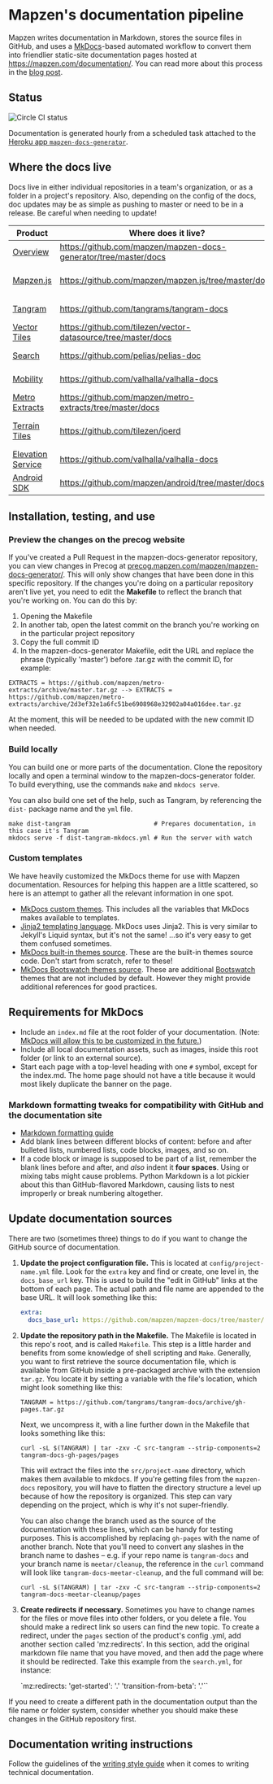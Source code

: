 # Mapzen's documentation pipeline

Mapzen writes documentation in Markdown, stores the source files in GitHub, and uses a [MkDocs](http://www.mkdocs.org/)-based automated workflow to convert them into friendlier static-site documentation pages hosted at https://mapzen.com/documentation/. You can read more about this process in the [blog post](https://mapzen.com/blog/doc-site/).

## Status
![Circle CI status](https://circleci.com/gh/mapzen/mapzen-docs-generator.svg?style=shield&circle-token=7674367293a932dc152f6663d5361bf8570d4ad6)

Documentation is generated hourly from a scheduled task attached to the
[Heroku app `mapzen-docs-generator`](https://dashboard.heroku.com/apps/mapzen-docs-generator).

## Where the docs live

Docs live in either individual repositories in a team's organization, or as a folder in a project's repository. Also, depending on the config of the docs, doc updates may be as simple as pushing to master or need to be in a release. Be careful when needing to update!

|                           Product                        | Where does it live? | Updates  |
|----------------------------------------------------------|---------------------|----------|
| [Overview](http://www.mapzen.com/documentation/overview) | https://github.com/mapzen/mapzen-docs-generator/tree/master/docs  | Push to Master  |
| [Mapzen.js](https://mapzen.com/documentation/mapzen-js/)  | https://github.com/mapzen/mapzen.js/tree/master/docs  | Needs to be in a release  |
| [Tangram](https://mapzen.com/documentation/tangram/) | https://github.com/tangrams/tangram-docs | Push to gh-pages   |
| [Vector Tiles](https://mapzen.com/documentation/vector-tiles/)  | https://github.com/tilezen/vector-datasource/tree/master/docs  | Has versioning |
| [Search](https://mapzen.com/documentation/search/)  | https://github.com/pelias/pelias-doc  | Push to Master  |
| [Mobility](https://mapzen.com/documentation/mobility/)  | https://github.com/valhalla/valhalla-docs  | Push to Master |
| [Metro Extracts](https://mapzen.com/documentation/metro-extracts/)  | https://github.com/mapzen/metro-extracts/tree/master/docs  | Push to Master |
| [Terrain Tiles](https://mapzen.com/documentation/terrain-tiles/)  | https://github.com/tilezen/joerd  | Needs to be in a release  |
| [Elevation Service](https://mapzen.com/documentation/elevation/) | https://github.com/valhalla/valhalla-docs  | Push to Master |
| [Android SDK](https://mapzen.com/documentation/android/) | https://github.com/mapzen/android/tree/master/docs | Push to Master |

## Installation, testing, and use

### Preview the changes on the precog website

If you've created a Pull Request in the mapzen-docs-generator repository, you can view changes in Precog at [precog.mapzen.com/mapzen/mapzen-docs-generator/](precog.mapzen.com/mapzen/mapzen-docs-generator/). This will only show changes that have been done in this specific repository. If the changes you're doing on a particular repository aren't live yet, you need to edit the **Makefile** to reflect the branch that you're working on. You can do this by:

1. Opening the Makefile
2. In another tab, open the latest commit on the branch you're working on in the particular project repository
3. Copy the full commit ID
4. In the mapzen-docs-generator Makefile, edit the URL and replace the phrase (typically 'master') before .tar.gz with the commit ID, for example:

`EXTRACTS = https://github.com/mapzen/metro-extracts/archive/master.tar.gz --> EXTRACTS = https://github.com/mapzen/metro-extracts/archive/2d3ef32e1a6fc51be6908968e32902a04a016dee.tar.gz`

At the moment, this will be needed to be updated with the new commit ID when needed.

### Build locally

You can build one or more parts of the documentation. Clone the repository locally and open a terminal window to the mapzen-docs-generator folder. To build everything, use the commands `make` and `mkdocs serve`.

You can also build one set of the help, such as Tangram, by referencing the `dist-` package name and the `yml` file. 

```shell
make dist-tangram                       # Prepares documentation, in this case it's Tangram
mkdocs serve -f dist-tangram-mkdocs.yml # Run the server with watch
```

### Custom templates

We have heavily customized the MkDocs theme for use with Mapzen documentation. Resources for helping this happen are a little scattered, so here is an attempt to gather all the relevant information in one spot.

- [MkDocs custom themes](http://www.mkdocs.org/user-guide/styling-your-docs/#custom-themes). This includes all the variables that MkDocs makes available to templates.
- [Jinja2 templating language](http://jinja.pocoo.org/docs/dev/). MkDocs uses Jinja2. This is very similar to Jekyll's Liquid syntax, but it's not the same! ...so it's very easy to get them confused sometimes.
- [MkDocs built-in themes source](https://github.com/mkdocs/mkdocs/tree/master/mkdocs/themes). These are the built-in themes source code. Don't start from scratch, refer to these!
- [MkDocs Bootswatch themes source](https://github.com/mkdocs/mkdocs-bootswatch/tree/master/mkdocs_bootswatch). These are additional [Bootswatch](https://bootswatch.com/) themes that are not included by default. However they might provide additional references for good practices.

## Requirements for MkDocs

- Include an `index.md` file at the root folder of your documentation. (Note: [MkDocs will allow this to be customized in the future.](https://github.com/mkdocs/mkdocs/issues/608))
- Include all local documentation assets, such as images, inside this root folder (or link to an external source).
- Start each page with a top-level heading with one `#` symbol, except for the index.md. The home page should not have a title because it would most likely duplicate the banner on the page.

### Markdown formatting tweaks for compatibility with GitHub and the documentation site

- [Markdown formatting guide](https://github.com/adam-p/markdown-here/wiki/Markdown-Cheatsheet)
- Add blank lines between different blocks of content: before and after bulleted lists, numbered lists, code blocks, images, and so on.
- If a code block or image is supposed to be part of a list, remember the blank lines before and after, and _also_ indent it **four spaces**. Using or mixing tabs might cause problems. Python Markdown is a lot pickier about this than GitHub-flavored Markdown, causing lists to nest improperly or break numbering altogether.

## Update documentation sources

There are two (sometimes three) things to do if you want to change the GitHub source of documentation.

1. **Update the project configuration file.** This is located at `config/project-name.yml` file. Look for the `extra` key and find or create, one level in, the `docs_base_url` key. This is used to build the "edit in GitHub" links at the bottom of each page. The actual path and file name are appended to the base URL. It will look something like this:

    ```yml
    extra:
      docs_base_url: https://github.com/mapzen/mapzen-docs/tree/master/metro-extracts
    ```

2. **Update the repository path in the Makefile.** The Makefile is located in this repo's root, and is called `Makefile`. This step is a little harder and benefits from some knowledge of shell scripting and `Make`. Generally, you want to first retrieve the source documentation file, which is available from GitHub inside a pre-packaged archive with the extension `tar.gz`. You locate it by setting a variable with the file's location, which might look something like this:

    `TANGRAM = https://github.com/tangrams/tangram-docs/archive/gh-pages.tar.gz`

    Next, we uncompress it, with a line further down in the Makefile that looks something like this:

    `curl -sL $(TANGRAM) | tar -zxv -C src-tangram --strip-components=2 tangram-docs-gh-pages/pages`

    This will extract the files into the `src/project-name` directory, which makes them available to mkdocs. If you're getting files from the `mapzen-docs` repository, you will have to flatten the directory structure a level up because of how the repository is organized. This step can vary depending on the project, which is why it's not super-friendly.

    You can also change the branch used as the source of the documentation with these lines, which can be handy for testing purposes. This is accomplished by replacing `gh-pages` with the name of another branch. Note that you'll need to convert any slashes in the branch name to dashes – e.g. if your repo name is `tangram-docs` and your branch name is `meetar/cleanup`, the reference in the `curl` command will look like `tangram-docs-meetar-cleanup`, and the full command will be:

    `curl -sL $(TANGRAM) | tar -zxv -C src-tangram --strip-components=2 tangram-docs-meetar-cleanup/pages`

3. **Create redirects if necessary.** Sometimes you have to change names for the files or move files into other folders, or you delete a file. You should make a redirect link so users can find the new topic.
To create a redirect, under the `pages` section of the product's config .yml, add another section called 'mz:redirects'. In this section, add the original markdown file name that you have moved, and then add the page where it should be redirected. Take this example from the `search.yml`, for instance:

    `mz:redirects:
      'get-started': '.'
      'transition-from-beta': '.'``
      
If you need to create a different path in the documentation output than the file name or folder system, consider whether you should make these changes in the GitHub repository first.

## Documentation writing instructions

Follow the guidelines of the [writing style guide](https://github.com/mapzen/styleguide/tree/master/src/site/guides) when it comes to writing technical documentation.

